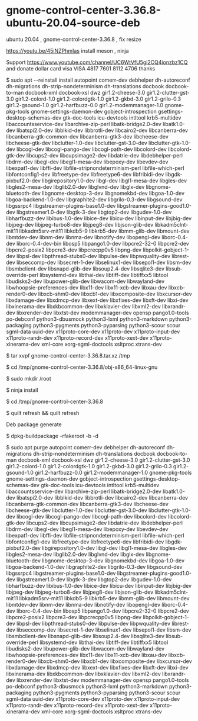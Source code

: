 # gnome-control-center-3.36.8-ubuntu-20.04-source-deb
ubuntu 20.04 , gnome-control-center-3.36.8 , fix resize

https://youtu.be/45iNZPhmIas install meson , ninja

Support https://www.youtube.com/channel/UC6WtVfU5gi2CQ4ionzbz1CQ and donate dollar card visa VISA 4817 7601 8112 4706 thanks

$ sudo apt --reinstall install autopoint comerr-dev debhelper dh-autoreconf dh-migrations dh-strip-nondeterminism dh-translations docbook docbook-to-man docbook-xml docbook-xsl dwz gir1.2-cheese-3.0 gir1.2-clutter-gst-3.0 gir1.2-colord-1.0 gir1.2-colordgtk-1.0 gir1.2-gkbd-3.0 gir1.2-grilo-0.3 gir1.2-gsound-1.0 gir1.2-harfbuzz-0.0 gir1.2-modemmanager-1.0 gnome-pkg-tools gnome-settings-daemon-dev gobject-introspection gsettings-desktop-schemas-dev gtk-doc-tools icu-devtools intltool krb5-multidev libaccountsservice-dev libarchive-zip-perl libatk-bridge2.0-dev libatk1.0-dev libatspi2.0-dev libblkid-dev libbrotli-dev libcairo2-dev libcanberra-dev libcanberra-gtk-common-dev libcanberra-gtk3-dev libcheese-dev libcheese-gtk-dev libclutter-1.0-dev libclutter-gst-3.0-dev libclutter-gtk-1.0-dev libcogl-dev libcogl-pango-dev libcogl-path-dev libcolord-dev libcolord-gtk-dev libcups2-dev libcupsimage2-dev libdatrie-dev libdebhelper-perl libdrm-dev libegl-dev libegl1-mesa-dev libepoxy-dev libevdev-dev libexpat1-dev libffi-dev libfile-stripnondeterminism-perl libfile-which-perl libfontconfig1-dev libfreetype-dev libfreetype6-dev libfribidi-dev libgdk-pixbuf2.0-dev libgirepository1.0-dev libgl-dev libgl1-mesa-dev libgles-dev libgles2-mesa-dev libglib2.0-dev libglvnd-dev libglx-dev libgnome-bluetooth-dev libgnome-desktop-3-dev libgnomekbd-dev libgoa-1.0-dev libgoa-backend-1.0-dev libgraphite2-dev libgrilo-0.3-dev libgsound-dev libgssrpc4 libgstreamer-plugins-base1.0-dev libgstreamer-plugins-good1.0-dev libgstreamer1.0-dev libgtk-3-dev libgtop2-dev libgudev-1.0-dev libharfbuzz-dev libibus-1.0-dev libice-dev libicu-dev libinput-dev libjbig-dev libjpeg-dev libjpeg-turbo8-dev libjpeg8-dev libjson-glib-dev libkadm5clnt-mit11 libkadm5srv-mit11 libkdb5-9 libkrb5-dev libmm-glib-dev libmount-dev libmtdev-dev libnm-dev libnma-dev libnotify-dev libopengl-dev liborc-0.4-dev liborc-0.4-dev-bin libosp5 libpango1.0-dev libpcre2-32-0 libpcre2-dev libpcre2-posix2 libpcre3-dev libpcrecpp0v5 libpng-dev libpolkit-gobject-1-dev libpsl-dev libpthread-stubs0-dev libpulse-dev libpwquality-dev librest-dev libseccomp-dev libsecret-1-dev libselinux1-dev libsepol1-dev libsm-dev libsmbclient-dev libsnapd-glib-dev libsoup2.4-dev libsqlite3-dev libsub-override-perl libsystemd-dev libthai-dev libtiff-dev libtiffxx5 libtool libudisks2-dev libupower-glib-dev libwacom-dev libwayland-dev libwhoopsie-preferences-dev libx11-dev libx11-xcb-dev libxau-dev libxcb-render0-dev libxcb-shm0-dev libxcb1-dev libxcomposite-dev libxcursor-dev libxdamage-dev libxdmcp-dev libxext-dev libxfixes-dev libxft-dev libxi-dev libxinerama-dev libxkbcommon-dev libxklavier-dev libxml2-dev libxrandr-dev libxrender-dev libxtst-dev modemmanager-dev opensp pango1.0-tools po-debconf python3-dbusmock python3-lxml python3-markdown python3-packaging python3-pygments python3-pyparsing python3-scour scour sgml-data uuid-dev x11proto-core-dev x11proto-dev x11proto-input-dev x11proto-randr-dev x11proto-record-dev x11proto-xext-dev x11proto-xinerama-dev xml-core xorg-sgml-doctools xsltproc xtrans-dev

$ tar xvpf gnome-control-center-3.36.8.tar.xz /tmp

$ cd /tmp/gnome-control-center-3.36.8/obj-x86_64-linux-gnu

$ sudo mkdir /root

$ ninja install

$ cd /tmp/gnome-control-center-3.36.8

$ quilt refresh && quilt refresh

Deb package generate

$ dpkg-buildpackage -rfakeroot -b -d

$ sudo apt purge autopoint comerr-dev debhelper dh-autoreconf dh-migrations dh-strip-nondeterminism dh-translations docbook docbook-to-man docbook-xml docbook-xsl dwz gir1.2-cheese-3.0 gir1.2-clutter-gst-3.0 gir1.2-colord-1.0 gir1.2-colordgtk-1.0 gir1.2-gkbd-3.0 gir1.2-grilo-0.3 gir1.2-gsound-1.0 gir1.2-harfbuzz-0.0 gir1.2-modemmanager-1.0 gnome-pkg-tools gnome-settings-daemon-dev gobject-introspection gsettings-desktop-schemas-dev gtk-doc-tools icu-devtools intltool krb5-multidev libaccountsservice-dev libarchive-zip-perl libatk-bridge2.0-dev libatk1.0-dev libatspi2.0-dev libblkid-dev libbrotli-dev libcairo2-dev libcanberra-dev libcanberra-gtk-common-dev libcanberra-gtk3-dev libcheese-dev libcheese-gtk-dev libclutter-1.0-dev libclutter-gst-3.0-dev libclutter-gtk-1.0-dev libcogl-dev libcogl-pango-dev libcogl-path-dev libcolord-dev libcolord-gtk-dev libcups2-dev libcupsimage2-dev libdatrie-dev libdebhelper-perl libdrm-dev libegl-dev libegl1-mesa-dev libepoxy-dev libevdev-dev libexpat1-dev libffi-dev libfile-stripnondeterminism-perl libfile-which-perl libfontconfig1-dev libfreetype-dev libfreetype6-dev libfribidi-dev libgdk-pixbuf2.0-dev libgirepository1.0-dev libgl-dev libgl1-mesa-dev libgles-dev libgles2-mesa-dev libglib2.0-dev libglvnd-dev libglx-dev libgnome-bluetooth-dev libgnome-desktop-3-dev libgnomekbd-dev libgoa-1.0-dev libgoa-backend-1.0-dev libgraphite2-dev libgrilo-0.3-dev libgsound-dev libgssrpc4 libgstreamer-plugins-base1.0-dev libgstreamer-plugins-good1.0-dev libgstreamer1.0-dev libgtk-3-dev libgtop2-dev libgudev-1.0-dev libharfbuzz-dev libibus-1.0-dev libice-dev libicu-dev libinput-dev libjbig-dev libjpeg-dev libjpeg-turbo8-dev libjpeg8-dev libjson-glib-dev libkadm5clnt-mit11 libkadm5srv-mit11 libkdb5-9 libkrb5-dev libmm-glib-dev libmount-dev libmtdev-dev libnm-dev libnma-dev libnotify-dev libopengl-dev liborc-0.4-dev liborc-0.4-dev-bin libosp5 libpango1.0-dev libpcre2-32-0 libpcre2-dev libpcre2-posix2 libpcre3-dev libpcrecpp0v5 libpng-dev libpolkit-gobject-1-dev libpsl-dev libpthread-stubs0-dev libpulse-dev libpwquality-dev librest-dev libseccomp-dev libsecret-1-dev libselinux1-dev libsepol1-dev libsm-dev libsmbclient-dev libsnapd-glib-dev libsoup2.4-dev libsqlite3-dev libsub-override-perl libsystemd-dev libthai-dev libtiff-dev libtiffxx5 libtool libudisks2-dev libupower-glib-dev libwacom-dev libwayland-dev libwhoopsie-preferences-dev libx11-dev libx11-xcb-dev libxau-dev libxcb-render0-dev libxcb-shm0-dev libxcb1-dev libxcomposite-dev libxcursor-dev libxdamage-dev libxdmcp-dev libxext-dev libxfixes-dev libxft-dev libxi-dev libxinerama-dev libxkbcommon-dev libxklavier-dev libxml2-dev libxrandr-dev libxrender-dev libxtst-dev modemmanager-dev opensp pango1.0-tools po-debconf python3-dbusmock python3-lxml python3-markdown python3-packaging python3-pygments python3-pyparsing python3-scour scour sgml-data uuid-dev x11proto-core-dev x11proto-dev x11proto-input-dev x11proto-randr-dev x11proto-record-dev x11proto-xext-dev x11proto-xinerama-dev xml-core xorg-sgml-doctools xsltproc xtrans-dev




